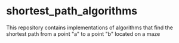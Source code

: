 # shortest_path_algorithms
This repository contains implementations of algorithms that find the shortest path from a point "a" to a point "b" located on a maze

